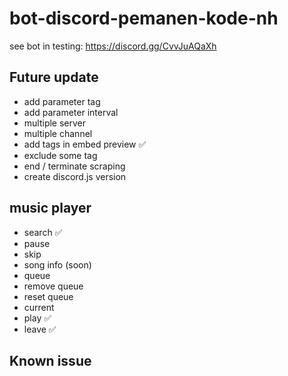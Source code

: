 # bot-discord-pemanen-kode-nh
see bot in testing: https://discord.gg/CvvJuAQaXh

## Future update
- add parameter tag
- add parameter interval
- multiple server
- multiple channel
- add tags in embed preview ✅
- exclude some tag
- end / terminate scraping
- create discord.js version


## music player
- search ✅
- pause
- skip
- song info (soon)
- queue
- remove queue
- reset queue
- current
- play ✅
- leave ✅

## Known issue
